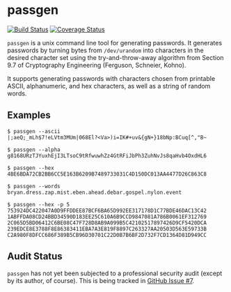 passgen
=======

[![Build Status](https://travis-ci.org/defuse/passgen.svg?branch=master)](https://travis-ci.org/defuse/passgen)
[![Coverage Status](https://coveralls.io/repos/defuse/passgen/badge.png?branch=master)](https://coveralls.io/r/defuse/passgen?branch=master)

`passgen` is a unix command line tool for generating passwords. It generates
passwords by turning bytes from `/dev/urandom` into characters in the desired
character set using the try-and-throw-away algorithm from Section 9.7 of
Cryptography Engineering (Ferguson, Schneier, Kohno).

It supports generating passwords with characters chosen from printable ASCII,
alphanumeric, and hex characters, as well as a string of random words.

Examples
--------

    $ passgen --ascii
    |;aeQ;_mLh$7!eLVtm3MUm|068El?<Va>)i=IK#+uv&{gN+}18bNp:BCuq[^,"B~

    $ passgen --alpha
    g8168URzTJYuxhEjI3LTsoC9tRfwuwhZz4GtRFiJbPh3ZuhNvJs8qaHvb4OxdHL6

    $ passgen --hex
    4BE6BDA72CB2BB6CC5E163B6209B7489733031C4D150DC013AA4477D26C863C8

    $ passgen --words
    bryan.dress.zap.mist.eben.ahead.debar.gospel.nylon.event

    $ passgen --hex -p 5
    753924DC422047A0D9FFDDEE87BCF6BA65D992EE317178D1C77BDE46DAC13C42
    1ABFFDA08CD24BBD34590D183EE25C610A6B9CCD9847081A786B0061EF312769
    2C065D5BD06412C6BE08C47F728D8AB9A099B5C42102517897426D9CF5420DCA
    239EDCE8E3788F8E86383411EBA7A3E819F8897C263327AA20503D563E59733B
    C2A980F8DFCC686F389B5CB96D30701C22D0B7B6BF2D732F7CD1364D81D949CC

Audit Status
------------

`passgen` has not yet been subjected to a professional security audit (except by
its author, of course). This is being tracked in
[GitHub Issue #7](https://github.com/defuse/passgen/issues/7).

